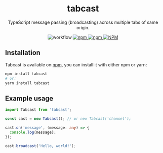 <h1 align="center">tabcast</h1>

<p align="center">
TypeScript message passing (broadcasting) across multiple tabs of same origin.
</p>

<p align="center">
<img alt="workflow" src="https://img.shields.io/github/workflow/status/mat-sz/tabcast/Node.js%20CI%20(yarn)">
<a href="https://npmjs.com/package/tabcast">
<img alt="npm" src="https://img.shields.io/npm/v/tabcast">
<img alt="npm" src="https://img.shields.io/npm/dw/tabcast">
<img alt="NPM" src="https://img.shields.io/npm/l/tabcast">
</a>
</p>

## Installation

Tabcast is available on [npm](https://www.npmjs.com/package/tabcast), you can install it with either npm or yarn:

```sh
npm install tabcast
# or:
yarn install tabcast
```

## Example usage

```ts
import Tabcast from 'tabcast';

const cast = new Tabcast(); // or new Tabcast('channel');

cast.on('message', (message: any) => {
  console.log(message);
});

cast.broadcast('Hello, world!');
```
